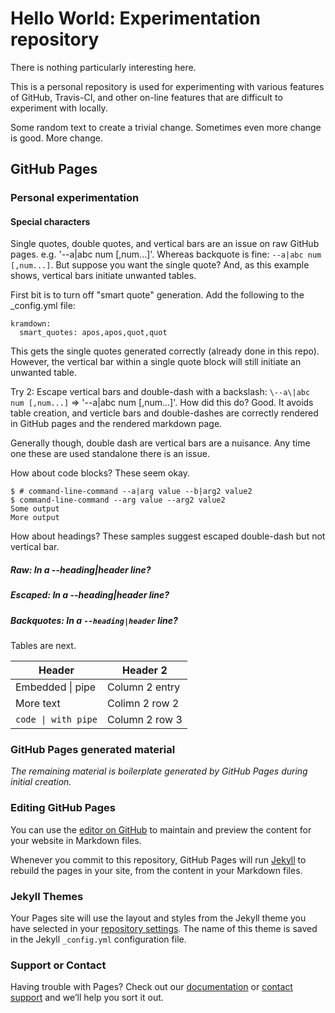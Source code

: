 # Hello World: Experimentation repository

There is nothing particularly interesting here.

This is a personal repository is used for experimenting with various features of GitHub, Travis-CI, and other on-line features that are difficult to experiment with locally.

Some random text to create a trivial change.
Sometimes even more change is good.
More change.

## GitHub Pages

### Personal experimentation

#### Special characters

Single quotes, double quotes, and vertical bars are an issue on raw GitHub pages. e.g. '--a|abc num [,num...]'. Whereas backquote is fine: `--a|abc num [,num...]`. But suppose you want the single quote? And, as this example shows, vertical bars initiate unwanted tables.

First bit is to turn off "smart quote" generation. Add the following to the _config.yml file:
```
kramdown:
  smart_quotes: apos,apos,quot,quot
```

This gets the single quotes generated correctly (already done in this repo). However, the vertical bar within a single quote block will still initiate an unwanted table. 

Try 2: Escape vertical bars and double-dash with a backslash: `\--a\|abc num [,num...]` => '\--a\|abc num [,num...]'. How did this do? Good. It avoids table creation, and verticle bars and double-dashes are correctly rendered in GitHub pages and the rendered markdown page.

Generally though, double dash are vertical bars are a nuisance. Any time one these are used standalone there is an issue.

How about code blocks? These seem okay.
```
$ # command-line-command --a|arg value --b|arg2 value2
$ command-line-command --arg value --arg2 value2
Some output
More output
```

How about headings? These samples suggest escaped double-dash but not vertical bar.

##### Raw: In a --heading|header line?

##### Escaped: In a \--heading\|header line?

##### Backquotes: In a `--heading|header` line?

Tables are next.

| Header           | Header 2   |
| ---------------- | --------- |
| Embedded \| pipe | Column 2 entry |
| More text        | Colimn 2 row 2 |
| `code \| with pipe` | Column 2 row 3 |


### GitHub Pages generated material

*The remaining material is boilerplate generated by GitHub Pages during initial creation.*

### Editing GitHub Pages

You can use the [editor on GitHub](https://github.com/jondegenhardt/helloworld/edit/master/README.md) to maintain and preview the content for your website in Markdown files.

Whenever you commit to this repository, GitHub Pages will run [Jekyll](https://jekyllrb.com/) to rebuild the pages in your site, from the content in your Markdown files.

### Jekyll Themes

Your Pages site will use the layout and styles from the Jekyll theme you have selected in your [repository settings](https://github.com/jondegenhardt/helloworld/settings). The name of this theme is saved in the Jekyll `_config.yml` configuration file.

### Support or Contact

Having trouble with Pages? Check out our [documentation](https://help.github.com/categories/github-pages-basics/) or [contact support](https://github.com/contact) and we’ll help you sort it out.
